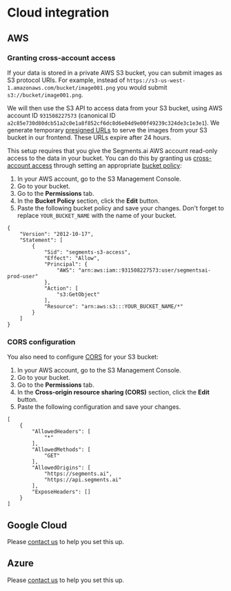 # Cloud integration

## AWS

### Granting cross-account access

If your data is stored in a private AWS S3 bucket, you can submit images as S3 protocol URIs. For example, instead of `https://s3-us-west-1.amazonaws.com/bucket/image001.png` you would submit `s3://bucket/image001.png`.

We will then use the S3 API to access data from your S3 bucket, using AWS account ID `931508227573` \(canonical ID `a2c85e730d80dcb51a2c0e1a8f852cf6dc8d6e04d9e00f49239c324de3c1e3e1`\). We generate temporary [presigned URLs](https://docs.aws.amazon.com/AmazonS3/latest/userguide/using-presigned-url.html) to serve the images from your S3 bucket in our frontend. These URLs expire after 24 hours.

This setup requires that you give the Segments.ai AWS account read-only access to the data in your bucket. You can do this by granting us [cross-account access](https://aws.amazon.com/premiumsupport/knowledge-center/cross-account-access-s3/) through setting an appropriate [bucket policy](https://docs.aws.amazon.com/AmazonS3/latest/dev/example-bucket-policies.html):

1. In your AWS account, go to the S3 Management Console.
2. Go to your bucket.
3. Go to the **Permissions** tab.
4. In the **Bucket Policy** section, click the **Edit** button.
5. Paste the following bucket policy and save your changes. Don't forget to replace `YOUR_BUCKET_NAME` with the name of your bucket.

```text
{
    "Version": "2012-10-17",
    "Statement": [
        {
            "Sid": "segments-s3-access",
            "Effect": "Allow",
            "Principal": {
                "AWS": "arn:aws:iam::931508227573:user/segmentsai-prod-user"
            },
            "Action": [
                "s3:GetObject"
            ],
            "Resource": "arn:aws:s3:::YOUR_BUCKET_NAME/*"
        }
    ]
}
```

### CORS configuration

You also need to configure [CORS](https://docs.aws.amazon.com/AmazonS3/latest/userguide/cors.html) for your S3 bucket:

1. In your AWS account, go to the S3 Management Console.
2. Go to your bucket.
3. Go to the **Permissions** tab.
4. In the **Cross-origin resource sharing \(CORS\)** section, click the **Edit** button.
5. Paste the following configuration and save your changes.

```text
[
    {
        "AllowedHeaders": [
            "*"
        ],
        "AllowedMethods": [
            "GET"
        ],
        "AllowedOrigins": [
            "https://segments.ai",
            "https://api.segments.ai"
        ],
        "ExposeHeaders": []
    }
]
```

## Google Cloud

Please [contact us](https://segments.ai/contact) to help you set this up.

## Azure

Please [contact us](https://segments.ai/contact) to help you set this up.

